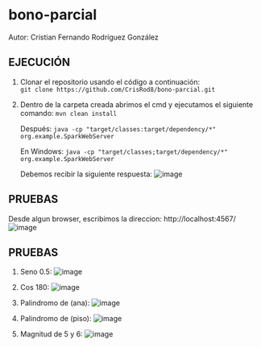 # bono-parcial

Autor: Cristian Fernando Rodríguez González  

## EJECUCIÓN 
1. Clonar el repositorio usando el código a continuación:  
    `git clone https://github.com/CrisRod8/bono-parcial.git`

2. Dentro de la carpeta creada abrimos el cmd y ejecutamos el siguiente comando:
   `mvn clean install`
   
   Después:
   `java -cp "target/classes:target/dependency/*" org.example.SparkWebServer`

   En Windows:
   `java -cp "target/classes;target/dependency/*" org.example.SparkWebServer`

   
   Debemos recibir la siguiente respuesta:
  ![image](https://github.com/CrisRod8/bono-parcial/assets/111186898/a5e823af-e40d-4b66-9c26-5ef7b73efe49)
   
## PRUEBAS  
Desde algun browser, escribimos la direccion: http://localhost:4567/
  ![image](https://github.com/CrisRod8/bono-parcial/assets/111186898/7ec38113-6cdb-44e0-8546-d8d510298d0e)
   
## PRUEBAS

1. Seno 0.5:
  ![image](https://github.com/CrisRod8/bono-parcial/assets/111186898/61469180-6a78-47ca-a16b-38683e16a3a1)

3. Cos 180:
  ![image](https://github.com/CrisRod8/bono-parcial/assets/111186898/ce417bb8-ef6e-4e1b-ad18-7821b114b1df)

5. Palindromo de (ana):
  ![image](https://github.com/CrisRod8/bono-parcial/assets/111186898/0ec871ab-1f16-4aab-a730-12db96832b5d)

7. Palindromo de (piso):
  ![image](https://github.com/CrisRod8/bono-parcial/assets/111186898/c4d4e332-7917-4af0-92f1-a1f6e30ed60c)
8. Magnitud de 5 y 6:
  ![image](https://github.com/CrisRod8/bono-parcial/assets/111186898/b3fc6815-cbf2-4b09-8652-2a1ba596e9d4)


